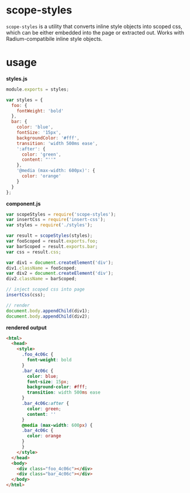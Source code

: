# scope-styles

`scope-styles` is a utility that converts inline style objects into scoped css, which can be either embedded into the page or extracted out. Works with Radium-compatibile inline style objects.

# usage

**styles.js**
```javascript
module.exports = styles;

var styles = {
  foo: {
    fontWeight: 'bold'
  },
  bar: {
    color: 'blue',
    fontSize: '15px',
    backgroundColor: '#fff',
    transition: 'width 500ms ease',
    ':after': {
      color: 'green',
      content: "''"
    },
    '@media (max-width: 600px)': {
      color: 'orange'
    }
  }
};
```

**component.js**
```javascript
var scopeStyles = require('scope-styles');
var insertCss = require('insert-css');
var styles = require('./styles');

var result = scopeStyles(styles);
var fooScoped = result.exports.foo;
var barScoped = result.exports.bar;
var css = result.css;

var div1 = document.createElement('div');
div1.className = fooScoped;
var div2 = document.createElement('div');
div2.className = barScoped;

// inject scoped css into page
insertCss(css);

// render
document.body.appendChild(div1);
document.body.appendChild(div2);

```

**rendered output**
```html
<html>
  <head>
    <style>
      .foo_4c06c {
        font-weight: bold
      }
      .bar_4c06c {
        color: blue;
        font-size: 15px;
        background-color: #fff;
        transition: width 500ms ease
      }
      .bar_4c06c:after {
        color: green;
        content: ''
      }
      @media (max-width: 600px) {
      .bar_4c06c {
        color: orange
      }
      }
    </style>
  </head>
  <body>
    <div class="foo_4c06c"></div>
    <div class="bar_4c06c"></div>
  </body>
</html>
```
